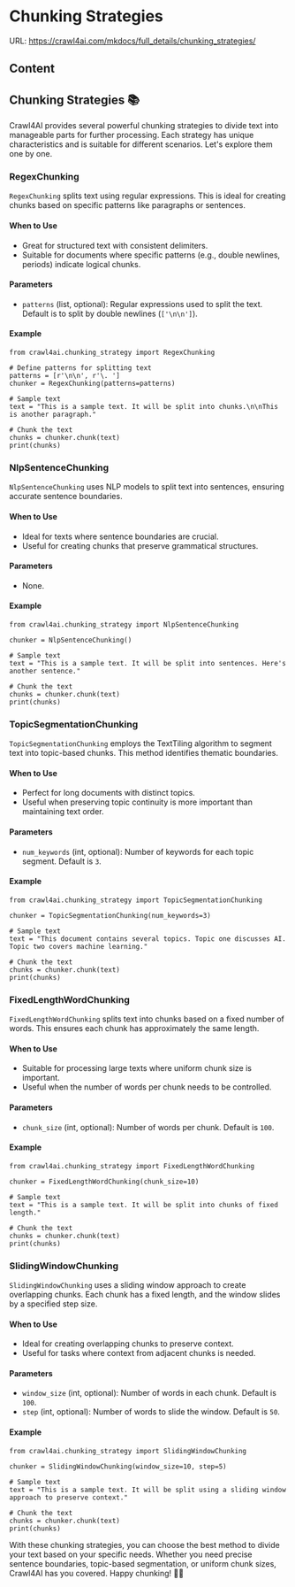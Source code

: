 # Chunking Strategies

URL: https://crawl4ai.com/mkdocs/full_details/chunking_strategies/

## Content

## Chunking Strategies 📚

Crawl4AI provides several powerful chunking strategies to divide text into
manageable parts for further processing. Each strategy has unique
characteristics and is suitable for different scenarios. Let's explore them
one by one.

### RegexChunking

`RegexChunking` splits text using regular expressions. This is ideal for
creating chunks based on specific patterns like paragraphs or sentences.

#### When to Use

  * Great for structured text with consistent delimiters.
  * Suitable for documents where specific patterns (e.g., double newlines, periods) indicate logical chunks.

#### Parameters

  * `patterns` (list, optional): Regular expressions used to split the text. Default is to split by double newlines (`['\n\n']`).

#### Example

    
    
    from crawl4ai.chunking_strategy import RegexChunking
    
    # Define patterns for splitting text
    patterns = [r'\n\n', r'\. ']
    chunker = RegexChunking(patterns=patterns)
    
    # Sample text
    text = "This is a sample text. It will be split into chunks.\n\nThis is another paragraph."
    
    # Chunk the text
    chunks = chunker.chunk(text)
    print(chunks)
    

### NlpSentenceChunking

`NlpSentenceChunking` uses NLP models to split text into sentences, ensuring
accurate sentence boundaries.

#### When to Use

  * Ideal for texts where sentence boundaries are crucial.
  * Useful for creating chunks that preserve grammatical structures.

#### Parameters

  * None.

#### Example

    
    
    from crawl4ai.chunking_strategy import NlpSentenceChunking
    
    chunker = NlpSentenceChunking()
    
    # Sample text
    text = "This is a sample text. It will be split into sentences. Here's another sentence."
    
    # Chunk the text
    chunks = chunker.chunk(text)
    print(chunks)
    

### TopicSegmentationChunking

`TopicSegmentationChunking` employs the TextTiling algorithm to segment text
into topic-based chunks. This method identifies thematic boundaries.

#### When to Use

  * Perfect for long documents with distinct topics.
  * Useful when preserving topic continuity is more important than maintaining text order.

#### Parameters

  * `num_keywords` (int, optional): Number of keywords for each topic segment. Default is `3`.

#### Example

    
    
    from crawl4ai.chunking_strategy import TopicSegmentationChunking
    
    chunker = TopicSegmentationChunking(num_keywords=3)
    
    # Sample text
    text = "This document contains several topics. Topic one discusses AI. Topic two covers machine learning."
    
    # Chunk the text
    chunks = chunker.chunk(text)
    print(chunks)
    

### FixedLengthWordChunking

`FixedLengthWordChunking` splits text into chunks based on a fixed number of
words. This ensures each chunk has approximately the same length.

#### When to Use

  * Suitable for processing large texts where uniform chunk size is important.
  * Useful when the number of words per chunk needs to be controlled.

#### Parameters

  * `chunk_size` (int, optional): Number of words per chunk. Default is `100`.

#### Example

    
    
    from crawl4ai.chunking_strategy import FixedLengthWordChunking
    
    chunker = FixedLengthWordChunking(chunk_size=10)
    
    # Sample text
    text = "This is a sample text. It will be split into chunks of fixed length."
    
    # Chunk the text
    chunks = chunker.chunk(text)
    print(chunks)
    

### SlidingWindowChunking

`SlidingWindowChunking` uses a sliding window approach to create overlapping
chunks. Each chunk has a fixed length, and the window slides by a specified
step size.

#### When to Use

  * Ideal for creating overlapping chunks to preserve context.
  * Useful for tasks where context from adjacent chunks is needed.

#### Parameters

  * `window_size` (int, optional): Number of words in each chunk. Default is `100`.
  * `step` (int, optional): Number of words to slide the window. Default is `50`.

#### Example

    
    
    from crawl4ai.chunking_strategy import SlidingWindowChunking
    
    chunker = SlidingWindowChunking(window_size=10, step=5)
    
    # Sample text
    text = "This is a sample text. It will be split using a sliding window approach to preserve context."
    
    # Chunk the text
    chunks = chunker.chunk(text)
    print(chunks)
    

With these chunking strategies, you can choose the best method to divide your
text based on your specific needs. Whether you need precise sentence
boundaries, topic-based segmentation, or uniform chunk sizes, Crawl4AI has you
covered. Happy chunking! 📝✨

